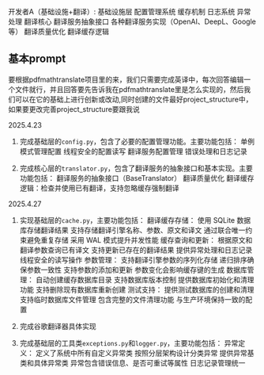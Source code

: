 开发者A（基础设施+翻译）:
    基础设施层
    配置管理系统
    缓存机制
    日志系统
    异常处理
    翻译核心
    翻译服务抽象接口
    各种翻译服务实现（OpenAI、DeepL、Google等）
    翻译质量优化
    翻译缓存逻辑

## 基本prompt
要根据pdfmathtranslate项目里的来，我们只需要完成英译中，每次回答编辑一个文件就行，并且回答要先告诉我在pdfmathtranslate里是怎么实现的，然后我们可以在它的基础上进行创新或改动,同时创建的文件最好project_structure中，如果要更改完善project_structure要跟我说

2025.4.23
1. 完成基础层的`config.py`，包含了必要的配置管理功能。主要功能包括：
    单例模式管理配置
    线程安全的配置读写
    翻译服务配置管理
    错误处理和日志记录

2. 完成核心层的`translator.py`，包含了翻译服务的抽象接口和基本实现。主要功能包括：
    翻译服务的抽象接口（BaseTranslator）
    翻译质量优化
    翻译缓存逻辑：检查并使用已有翻译，支持忽略缓存强制翻译

2025.4.27
1. 实现基础层的`cache.py`，主要功能包括：
    翻译缓存存储：
        使用 SQLite 数据库存储翻译结果
        支持存储翻译引擎名称、参数、原文和译文
        通过联合唯一约束避免重复存储
        采用 WAL 模式提升并发性能
    缓存查询和更新：
        根据原文和翻译参数查询已有译文
        支持更新已存在的翻译结果
        提供异常处理和日志记录
        线程安全的读写操作
    参数管理：
        支持翻译引擎参数的序列化存储
        递归排序确保参数一致性
        支持参数的添加和更新
        参数变化会影响缓存键的生成
    数据库管理：
        自动创建缓存数据库目录
        支持数据库版本控制
        提供数据库初始化和清理功能
        支持删除现有数据库重新创建
    测试支持：
        提供测试数据库的创建和清理
        支持临时数据库文件管理
        包含完整的文件清理功能
        与生产环境保持一致的配置

2. 完成谷歌翻译器具体实现

3. 完成基础层的工具类`exceptions.py`和`logger.py`，主要功能包括：
    异常定义：
        定义了系统中所有自定义异常类
        按照分层架构设计分类异常
        提供异常基类和具体异常类
        异常包含错误信息、是否可重试等属性
    日志记录管理统一